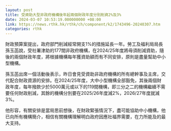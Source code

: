 ```yaml
---
layout: post
title: 受資助大型非政府機構後年起兩個財政年度分別削資2%及3%
date: 2024-03-07 10:53:19.000000000 +08:00
link: https://news.rthk.hk/rthk/ch/component/k2/1743496-20240307.htm
categories: rthk
---
```


財政預算案提出，政府部門削減經常開支1%的措施延長一年。勞工及福利局局長孫玉菡說，受社署津助的177間非政府機構，在2024/25年度將毋須削減資助，隨後的兩個財政年度，將根據機構每年獲資助額而有不同安排，原則是盡量幫助中小型機構。

孫玉菡出席一個活動後表示，昨日會見受資助非政府機構的所有總幹事及主席，交代配合財政資源的安排。在2024/25年度，大中小型機構全部豁免，其後兩個財政年度，每年撥款少於5000萬元或以下的119間機構，即三分之二的機構繼續不需要任何財政削減，其餘的機構分別要在2025/26年度減2%，2026/27年度就減3%。

他形容，有關安排是當局思前想後，在財政緊張情況下，盡可能協助中小機構，他已向所有機構簡介，相信有關機構理解明白政府因應社福界需要，在力所能及的最大支持。
